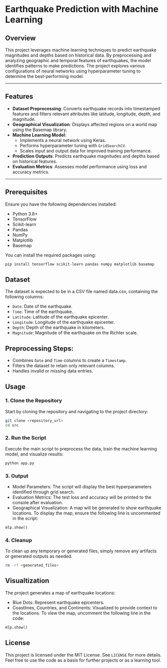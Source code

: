 # Earthquake Prediction with Machine Learning

## Overview

This project leverages machine learning techniques to predict earthquake magnitudes and depths based on historical data. By preprocessing and analyzing geographic and temporal features of earthquakes, the model identifies patterns to make predictions. The project explores various configurations of neural networks using hyperparameter tuning to determine the best-performing model.

---

## Features

- **Dataset Preprocessing**: Converts earthquake records into timestamped features and filters relevant attributes like latitude, longitude, depth, and magnitude.
- **Geographical Visualization**: Displays affected regions on a world map using the Basemap library.
- **Machine Learning Model**:
  - Implements a neural network using Keras.
  - Performs hyperparameter tuning with `GridSearchCV`.
  - Scales input and output data for improved training performance.
- **Prediction Outputs**: Predicts earthquake magnitudes and depths based on historical features.
- **Evaluation Metrics**: Assesses model performance using loss and accuracy metrics.

---

## Prerequisites

Ensure you have the following dependencies installed:

- Python 3.8+
- TensorFlow
- Scikit-learn
- Pandas
- NumPy
- Matplotlib
- Basemap

You can install the required packages using:
```bash
pip install tensorflow scikit-learn pandas numpy matplotlib basemap
```

## Dataset
The dataset is expected to be in a CSV file named data.csv, containing the following columns:

- `Date`: Date of the earthquake.
- `Time`: Time of the earthquake.
- `Latitude`: Latitude of the earthquake epicenter.
- `Longitude`: Longitude of the earthquake epicenter.
- `Depth`: Depth of the earthquake in kilometers.
- `Magnitude`: Magnitude of the earthquake on the Richter scale.

## Preprocessing Steps:
- Combines `Date` and `Time` columns to create a `Timestamp`.
- Filters the dataset to retain only relevant columns.
- Handles invalid or missing data entries.

## Usage

### 1. Clone the Repository
Start by cloning the repository and navigating to the project directory:
```bash
git clone <repository_url>
cd src
```
### 2. Run the Script
Execute the main script to preprocess the data, train the machine learning model, and visualize results:
```bash
python app.py
```
### 3. Output
- Model Parameters: The script will display the best hyperparameters identified through grid search.
- Evaluation Metrics: The test loss and accuracy will be printed to the console after evaluation.
- Geographical Visualization: A map will be generated to show earthquake locations. To display the map, ensure the following line is uncommented in the script:
```python
mlp.show()
```
### 4. Cleanup
To clean up any temporary or generated files, simply remove any artifacts or generated outputs as needed.
```bash
rm -rf <generated_files>
```

## Visualtization 
The project generates a map of earthquake locations:
- Blue Dots: Represent earthquake epicenters.
- Coastlines, Countries, and Continents: Visualized to provide context to the locations.
To view the map, uncomment the following line in the code:
```python
mlp.show()
```

## License
This project is licensed under the MIT License. See `LICENSE` for more details. Feel free to use the code as a basis for further projects or as a learning tool.
